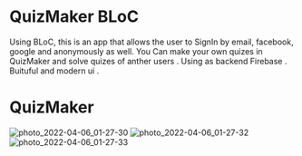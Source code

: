 # QuizMaker BLoC

Using BLoC, this is an app that allows the user to SignIn by email, facebook, google and anonymously as well. You Can make your own quizes in QuizMaker and solve quizes of anther users .
Using as backend Firebase . Buituful and modern ui . 


# QuizMaker
![photo_2022-04-06_01-27-30](https://user-images.githubusercontent.com/76702524/162650205-e684716b-3574-40f1-9545-0b1083eb4335.jpg)
![photo_2022-04-06_01-27-32](https://user-images.githubusercontent.com/76702524/162650211-898d2c4f-ccfa-4f1c-b826-5f89a5e8bfb0.jpg)
![photo_2022-04-06_01-27-33](https://user-images.githubusercontent.com/76702524/162650217-be32bf9d-9a53-485a-b9c0-c17db27f68c1.jpg)
